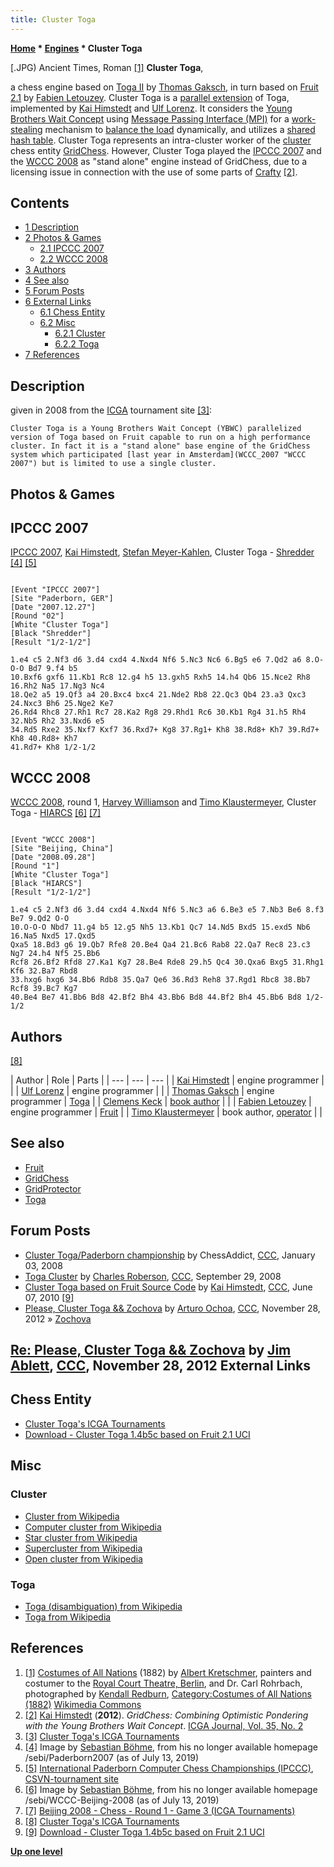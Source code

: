 ```yaml
---
title: Cluster Toga
---
```

**[Home](Home "Home") * [Engines](Engines "Engines") * Cluster Toga**

\[.JPG) Ancient Times, Roman <a id="cite-note-1" href="#cite-ref-1">[1]</a>
**Cluster Toga**,

a chess engine based on [Toga II](Toga "Toga") by [Thomas Gaksch](Thomas_Gaksch "Thomas Gaksch"), in turn based on [Fruit 2.1](Fruit "Fruit") by [Fabien Letouzey](Fabien_Letouzey "Fabien Letouzey").
Cluster Toga is a [parallel extension](Parallel_Search "Parallel Search") of Toga, implemented by [Kai Himstedt](Kai_Himstedt "Kai Himstedt") and [Ulf Lorenz](Ulf_Lorenz "Ulf Lorenz").
It considers the [Young Brothers Wait Concept](Young_Brothers_Wait_Concept "Young Brothers Wait Concept") using [Message Passing Interface (MPI)](https://en.wikipedia.org/wiki/Message_Passing_Interface) for a [work-stealing](https://en.wikipedia.org/wiki/Cilk#Work-stealing) mechanism to [balance the load](https://en.wikipedia.org/wiki/Load_balancing_%28computing%29) dynamically, and utilizes a [shared hash table](Shared_Hash_Table "Shared Hash Table").
Cluster Toga represents an intra-cluster worker of the [cluster](https://en.wikipedia.org/wiki/Computer_cluster) chess entity [GridChess](GridChess "GridChess"). However, Cluster Toga played the [IPCCC 2007](IPCCC_2007 "IPCCC 2007") and the [WCCC 2008](WCCC_2008 "WCCC 2008") as "stand alone" engine instead of GridChess, due to a licensing issue in connection with the use of some parts of [Crafty](Crafty "Crafty") <a id="cite-note-2" href="#cite-ref-2">[2]</a>.

## Contents

- [1 Description](#description)
- [2 Photos & Games](#photos-.26-games)
  - [2.1 IPCCC 2007](#ipccc-2007)
  - [2.2 WCCC 2008](#wccc-2008)
- [3 Authors](#authors)
- [4 See also](#see-also)
- [5 Forum Posts](#forum-posts)
- [6 External Links](#external-links)
  - [6.1 Chess Entity](#chess-entity)
  - [6.2 Misc](#misc)
    - [6.2.1 Cluster](#cluster)
    - [6.2.2 Toga](#toga)
- [7 References](#references)

## Description

given in 2008 from the [ICGA](ICGA "ICGA") tournament site <a id="cite-note-3" href="#cite-ref-3">[3]</a>:

```
Cluster Toga is a Young Brothers Wait Concept (YBWC) parallelized version of Toga based on Fruit capable to run on a high performance cluster. In fact it is a "stand alone" base engine of the GridChess system which participated [last year in Amsterdam](WCCC_2007 "WCCC 2007") but is limited to use a single cluster. 

```

## Photos & Games

## IPCCC 2007

[](File:Clustertoga-shredder.JPG)
[IPCCC 2007](IPCCC_2007 "IPCCC 2007"), [Kai Himstedt](Kai_Himstedt "Kai Himstedt"), [Stefan Meyer-Kahlen](Stefan_Meyer-Kahlen "Stefan Meyer-Kahlen"), Cluster Toga - [Shredder](Shredder "Shredder") <a id="cite-note-4" href="#cite-ref-4">[4]</a> <a id="cite-note-5" href="#cite-ref-5">[5]</a>

```

[Event "IPCCC 2007"]
[Site "Paderborn, GER"]
[Date "2007.12.27"]
[Round "02"]
[White "Cluster Toga"]
[Black "Shredder"]
[Result "1/2-1/2"]

1.e4 c5 2.Nf3 d6 3.d4 cxd4 4.Nxd4 Nf6 5.Nc3 Nc6 6.Bg5 e6 7.Qd2 a6 8.O-O-O Bd7 9.f4 b5 
10.Bxf6 gxf6 11.Kb1 Rc8 12.g4 h5 13.gxh5 Rxh5 14.h4 Qb6 15.Nce2 Rh8 16.Rh2 Na5 17.Ng3 Nc4 
18.Qe2 a5 19.Qf3 a4 20.Bxc4 bxc4 21.Nde2 Rb8 22.Qc3 Qb4 23.a3 Qxc3 24.Nxc3 Bh6 25.Nge2 Ke7 
26.Rd4 Rhc8 27.Rh1 Rc7 28.Ka2 Rg8 29.Rhd1 Rc6 30.Kb1 Rg4 31.h5 Rh4 32.Nb5 Rh2 33.Nxd6 e5 
34.Rd5 Rxe2 35.Nxf7 Kxf7 36.Rxd7+ Kg8 37.Rg1+ Kh8 38.Rd8+ Kh7 39.Rd7+ Kh8 40.Rd8+ Kh7 
41.Rd7+ Kh8 1/2-1/2

```

## WCCC 2008

[](File:Cluster-toga-vs-hiarcs.JPG)
[WCCC 2008](WCCC_2008 "WCCC 2008"), round 1, [Harvey Williamson](Harvey_Williamson "Harvey Williamson") and [Timo Klaustermeyer](Timo_Haupt "Timo Haupt"), Cluster Toga - [HIARCS](HIARCS "HIARCS") <a id="cite-note-6" href="#cite-ref-6">[6]</a> <a id="cite-note-7" href="#cite-ref-7">[7]</a>

```

[Event "WCCC 2008"]
[Site "Beijing, China"]
[Date "2008.09.28"]
[Round "1"]
[White "Cluster Toga"]
[Black "HIARCS"]
[Result "1/2-1/2"]

1.e4 c5 2.Nf3 d6 3.d4 cxd4 4.Nxd4 Nf6 5.Nc3 a6 6.Be3 e5 7.Nb3 Be6 8.f3 Be7 9.Qd2 O-O 
10.O-O-O Nbd7 11.g4 b5 12.g5 Nh5 13.Kb1 Qc7 14.Nd5 Bxd5 15.exd5 Nb6 16.Na5 Nxd5 17.Qxd5 
Qxa5 18.Bd3 g6 19.Qb7 Rfe8 20.Be4 Qa4 21.Bc6 Rab8 22.Qa7 Rec8 23.c3 Ng7 24.h4 Nf5 25.Bb6 
Rcf8 26.Bf2 Rfd8 27.Ka1 Kg7 28.Be4 Rde8 29.h5 Qc4 30.Qxa6 Bxg5 31.Rhg1 Kf6 32.Ba7 Rbd8 
33.hxg6 hxg6 34.Bb6 Rdb8 35.Qa7 Qe6 36.Rd3 Reh8 37.Rgd1 Rbc8 38.Bb7 Rcf8 39.Bc7 Kg7 
40.Be4 Be7 41.Bb6 Bd8 42.Bf2 Bh4 43.Bb6 Bd8 44.Bf2 Bh4 45.Bb6 Bd8 1/2-1/2

```

## Authors

<a id="cite-note-8" href="#cite-ref-8">[8]</a>

|  Author
|  Role
|  Parts
|
| --- | --- | --- |
| [Kai Himstedt](Kai_Himstedt "Kai Himstedt") |  engine programmer
|  |
| [Ulf Lorenz](Ulf_Lorenz "Ulf Lorenz") |  engine programmer
|  |
| [Thomas Gaksch](Thomas_Gaksch "Thomas Gaksch") |  engine programmer
| [Toga](Toga "Toga") |
| [Clemens Keck](index.php?title=Clemens_Keck&action=edit&redlink=1 "Clemens Keck (page does not exist)") | [book author](Category:Opening_Book_Author "Category:Opening Book Author") |  |
| [Fabien Letouzey](Fabien_Letouzey "Fabien Letouzey") |  engine programmer
| [Fruit](Fruit "Fruit") |
| [Timo Klaustermeyer](Timo_Haupt "Timo Haupt") |  book author, [operator](Category:Operator "Category:Operator") |  |

## See also

- [Fruit](Fruit "Fruit")
- [GridChess](GridChess "GridChess")
- [GridProtector](GridProtector "GridProtector")
- [Toga](Toga "Toga")

## Forum Posts

- [Cluster Toga/Paderborn championship](http://www.talkchess.com/forum/viewtopic.php?t=18725) by ChessAddict, [CCC](CCC "CCC"), January 03, 2008
- [Toga Cluster](http://www.talkchess.com/forum/viewtopic.php?t=24083) by [Charles Roberson](Charles_Roberson "Charles Roberson"), [CCC](CCC "CCC"), September 29, 2008
- [Cluster Toga based on Fruit Source Code](http://www.talkchess.com/forum/viewtopic.php?t=34780) by [Kai Himstedt](Kai_Himstedt "Kai Himstedt"), [CCC](CCC "CCC"), June 07, 2010 <a id="cite-note-9" href="#cite-ref-9">[9]</a>
- [Please, Cluster Toga && Zochova](http://www.talkchess.com/forum/viewtopic.php?t=46179) by [Arturo Ochoa](Arturo_Ochoa "Arturo Ochoa"), [CCC](CCC "CCC"), November 28, 2012 » [Zochova](Zochova "Zochova")

## [Re: Please, Cluster Toga && Zochova](http://www.talkchess.com/forum/viewtopic.php?topic_view=threads&p=494419&t=46179) by [Jim Ablett](Jim_Ablett "Jim Ablett"), [CCC](CCC "CCC"), November 28, 2012 External Links

## Chess Entity

- [Cluster Toga's ICGA Tournaments](https://www.game-ai-forum.org/icga-tournaments/program.php?id=568)
- [Download - Cluster Toga 1.4b5c based on Fruit 2.1 UCI](https://www.informatik.uni-hamburg.de/TIS/file-download/email-file.php)

## Misc

### Cluster

- [Cluster from Wikipedia](https://en.wikipedia.org/wiki/Cluster)
- [Computer cluster from Wikipedia](https://en.wikipedia.org/wiki/Computer_cluster)
- [Star cluster from Wikipedia](https://en.wikipedia.org/wiki/Star_cluster)
- [Supercluster from Wikipedia](https://en.wikipedia.org/wiki/Supercluster)
- [Open cluster from Wikipedia](https://en.wikipedia.org/wiki/Open_cluster)

### Toga

- [Toga (disambiguation) from Wikipedia](<https://en.wikipedia.org/wiki/Toga_(disambiguation)>)
- [Toga from Wikipedia](https://en.wikipedia.org/wiki/Toga)

## References

1. <a id="cite-ref-1" href="#cite-note-1">[1]</a> [Costumes of All Nations](http://www.kendallredburn.com/Plates3.html) (1882) by [Albert Kretschmer](https://en.wikipedia.org/wiki/Albert_Kretschmer), painters and costumer to the [Royal Court Theatre, Berlin](https://en.wikipedia.org/wiki/Konzerthaus_Berlin), and Dr. Carl Rohrbach, photographed by [Kendall Redburn](http://www.kendallredburn.com/), [Category:Costumes of All Nations (1882)](<https://commons.wikimedia.org/wiki/Category:Costumes_of_All_Nations_(1882)>) [Wikimedia Commons](https://en.wikipedia.org/wiki/Wikimedia_Commons)
1. <a id="cite-ref-2" href="#cite-note-2">[2]</a> [Kai Himstedt](Kai_Himstedt "Kai Himstedt") (**2012**). *GridChess: Combining Optimistic Pondering with the Young Brothers Wait Concept*. [ICGA Journal, Vol. 35, No. 2](ICGA_Journal#35_2 "ICGA Journal")
1. <a id="cite-ref-3" href="#cite-note-3">[3]</a> [Cluster Toga's ICGA Tournaments](https://www.game-ai-forum.org/icga-tournaments/program.php?id=568)
1. <a id="cite-ref-4" href="#cite-note-4">[4]</a> Image by [Sebastian Böhme](Sebastian_B%C3%B6hme "Sebastian Böhme"), from his no longer available homepage /sebi/Paderborn2007 (as of July 13, 2019)
1. <a id="cite-ref-5" href="#cite-note-5">[5]</a> [International Paderborn Computer Chess Championships (IPCCC)](http://old.csvn.nl/pad_hist.html), [CSVN-tournament site](http://old.csvn.nl/)
1. <a id="cite-ref-6" href="#cite-note-6">[6]</a> Image by [Sebastian Böhme](Sebastian_B%C3%B6hme "Sebastian Böhme"), from his no longer available homepage /sebi/WCCC-Beijing-2008 (as of July 13, 2019)
1. <a id="cite-ref-7" href="#cite-note-7">[7]</a> [Beijing 2008 - Chess - Round 1 - Game 3 (ICGA Tournaments)](https://www.game-ai-forum.org/icga-tournaments/round.php?tournament=178&round=1&id=3)
1. <a id="cite-ref-8" href="#cite-note-8">[8]</a> [Cluster Toga's ICGA Tournaments](https://www.game-ai-forum.org/icga-tournaments/program.php?id=568)
1. <a id="cite-ref-9" href="#cite-note-9">[9]</a> [Download - Cluster Toga 1.4b5c based on Fruit 2.1 UCI](https://www.informatik.uni-hamburg.de/TIS/file-download/email-file.php)

**[Up one level](Engines "Engines")**

